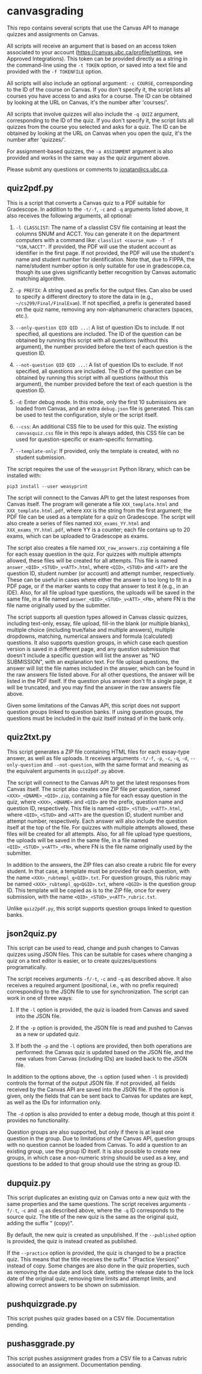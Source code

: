 # canvasgrading

This repo contains several scripts that use the Canvas API to manage
quizzes and assignments on Canvas.

All scripts will receive an argument that is based on an access token
associated to your account (https://canvas.ubc.ca/profile/settings,
see Approved Integrations). This token can be provided directly as a
string in the command-line using the `-t TOKEN` option, or saved into
a text file and provided with the `-f TOKENFILE` option.

All scripts will also include an optional argument: `-c COURSE`,
corresponding to the ID of the course on Canvas. If you don't specify
it, the script lists all courses you have access to and asks for a
course. The ID can be obtained by looking at the URL on Canvas, it's
the number after 'courses/'.

All scripts that involve quizzes will also include the `-q QUIZ`
argument, corresponding to the ID of the quiz.  If you don't specify
it, the script lists all quizzes from the course you selected and asks
for a quiz. The ID can be obtained by looking at the URL on Canvas
when you open the quiz, it's the number after 'quizzes/'.

For assignment-based quizzes, the `-a ASSIGNMENT` argument is also
provided and works in the same way as the quiz argument above.

Please submit any questions or comments to jonatan@cs.ubc.ca.

## quiz2pdf.py

This is a script that converts a Canvas quiz to a PDF suitable for
Gradescope. In addition to the `-t/-f`, `-c` and `-q` arguments listed
above, it also receives the following arguments, all optional:

1. `-l CLASSLIST`: The name of a classlist CSV file containing at
least the columns SNUM and ACCT. You can generate it on the department
computers with a command like: `classlist <course_num> -T -f
"%SN,%ACCT"`. If provided, the PDF will use the student account as
identifier in the first page. If not provided, the PDF will use the
student's name and student number for identification. Note that, due
to FIPPA, the name/student number option is only suitable for use in
gradescope.ca, though its use gives significantly better recognition
by Canvas automatic matching algorithm.

2. `-p PREFIX`: A string used as prefix for the output
files. Can also be used to specify a different directory to store the
data in (e.g., `~/cs299/Final/FinalExam`). If not specified, a prefix
is generated based on the quiz name, removing any non-alphanumeric
characters (spaces, etc.).

3. `--only-question QID QID ...`: A list of question IDs to
include. If not specified, all questions are included. The ID of the
question can be obtained by running this script with all questions
(without this argument), the number provided before the text of each
question is the question ID.

4. `--not-question QID QID ...`: A list of question IDs to
exclude. If not specified, all questions are included. The ID of the
question can be obtained by running this script with all questions
(without this argument), the number provided before the text of each
question is the question ID.

5. `-d`: Enter debug mode. In this mode, only the first 10 submissions
are loaded from Canvas, and an extra `debug.json` file is
generated. This can be used to test the configuration, style or the
script itself.

6. `--css`: An additional CSS file to be used for this quiz. The
existing `canvasquiz.css` file in this repo is always added, this CSS
file can be used for question-specific or exam-specific formatting.

7. `--template-only`: If provided, only the template is created, with
no student submission.

The script requires the use of the `weasyprint` Python library, which
can be installed with:

    pip3 install --user weasyprint

The script will connect to the Canvas API to get the latest responses
from Canvas itself. The program will generate a file
`XXX_template.html` and `XXX_template.html.pdf`, where `XXX` is the
string from the first argument; the PDF file can be used as a template
for a quiz on Gradescope. The script will also create a series of
files named `XXX_exams_YY.html` and `XXX_exams_YY.html.pdf`, where YY
is a counter; each file contains up to 20 exams, which can be uploaded
to Gradescope as exams.

The script also creates a file named `XXX_raw_answers.zip` containing
a file for each essay question in the quiz. For quizzes with multiple
attempts allowed, these files will be created for all attempts. This
file is named `answer_<QID>_<STUD>_v<ATT>.html`, where `<QID>`,
`<STUD>` and `<ATT>` are the question ID, student number (or account)
and attempt number, respectively. These can be useful in cases where
either the answer is too long to fit in a PDF page, or if the marker
wants to copy that answer to test it (e.g., in an IDE). Also, for all
file upload type questions, the uploads will be saved in the same
file, in a file named `answer_<QID>_<STUD>_v<ATT>_<FN>`, where FN is
the file name originally used by the submitter.

The script supports all question types allowed in Canvas classic
quizzes, including text-only, essay, file upload, fill-in the blank
(or multiple blanks), multiple choice (including true/false and
multiple answers), multiple dropdowns, matching, numerical answers and
formula (calculated) questions. It also supports question groups, in
which case each question version is saved in a different page, and any
question submission that doesn't include a specific question will list
the answer as "NO SUBMISSION", with an explanation text. For file
upload questions, the answer will list the file names included in the
answer, which can be found in the raw answers file listed above. For
all other questions, the answer will be listed in the PDF itself. If
the question plus answer don't fit a single page, it will be
truncated, and you may find the answer in the raw answers file above.

Given some limitations of the Canvas API, this script does not support
question groups linked to question banks. If using question groups,
the questions must be included in the quiz itself instead of in the
bank only.

## quiz2txt.py

This script generates a ZIP file containing HTML files for each
essay-type answer, as well as file uploads. It receives arguments
`-t/-f`, `-p`, `-c`, `-q`, `-d`, `--only-question` and
`--not-question`, with the same format and meaning as the equivalent
arguments in `quiz2pdf.py` above.

The script will connect to the Canvas API to get the latest responses
from Canvas itself.  The script also creates one ZIP file per
question, named `<XXX>_<QNAME>_<QID>.zip`, containing a file for each
essay question in the quiz, where `<XXX>`, `<QNAME>` and `<QID>` are
the prefix, question name and question ID, respectively. This file is
named `<QID>_<STUD>_v<ATT>.html`, where `<QID>`, `<STUD>` and `<ATT>`
are the question ID, student number and attempt number,
respectively. Each answer will also include the question itself at the
top of the file. For quizzes with multiple attempts allowed, these
files will be created for all attempts. Also, for all file upload type
questions, the uploads will be saved in the same file, in a file named
`<QID>_<STUD>_v<ATT>_<FN>`, where FN is the file name originally used
by the submitter.

In addition to the answers, the ZIP files can also create a rubric
file for every student. In that case, a template must be provided for
each question, with the name `<XXX>_rubtempl_q<QID>.txt`. For question
groups, this rubric may be named `<XXX>_rubtempl_qg<QGID>.txt`, where
`<QGID>` is the question group ID. This template will be copied as is
to the ZIP file, once for every submission, with the name
`<QID>_<STUD>_v<ATT>_rubric.txt`.

Unlike `quiz2pdf.py`, this script supports question groups linked to
question banks.

## json2quiz.py

This script can be used to read, change and push changes to Canvas
quizzes using JSON files. This can be suitable for cases where
changing a quiz on a text editor is easier, or to create
quizzes/questions programatically.

The script receives arguments `-f/-t`, `-c` and `-q` as described
above. It also receives a required argument (positional, i.e., with no
prefix required) corresponding to the JSON file to use for
synchronization. The script can work in one of three ways:

1. If the `-l` option is provided, the quiz is loaded from Canvas and
saved into the JSON file.

2. If the `-p` option is provided, the JSON file is read and pushed to
Canvas as a new or updated quiz.

3. If both the `-p` and the `-l` options are provided, then both
operations are performed: the Canvas quiz is updated based on the JSON
file, and the new values from Canvas (including IDs) are loaded back
to the JSON file.

In addition to the options above, the `-s` option (used when `-l` is
provided) controls the format of the output JSON file. If not
provided, all fields received by the Canvas API are saved into the
JSON file. If the option is given, only the fields that can be sent
back to Canvas for updates are kept, as well as the IDs for
information only.

The `-d` option is also provided to enter a debug mode, though at this
point it provides no functionality.

Question groups are also supported, but only if there is at least one
question in the group. Due to limitations of the Canvas API, question
groups with no question cannot be loaded from Canvas. To add a
question to an existing group, use the group ID itself. It is also
possible to create new groups, in which case a non-numeric string
should be used as a key, and questions to be added to that group
should use the string as group ID.

## dupquiz.py

This script duplicates an existing quiz on Canvas onto a new quiz with
the same properties and the same questions. The script receives
arguments `-f/-t`, `-c` and `-q` as described above, where the `-q` ID
corresponds to the source quiz. The title of the new quiz is the same
as the original quiz, adding the suffix " (copy)".

By default, the new quiz is created as unpublished. If the
`--published` option is provided, the quiz is instead created as
published.

If the `--practice` option is provided, the quiz is changed to be a
practice quiz. This means that the title receives the suffix "
(Practice Version)" instead of copy. Some changes are also done in the
quiz properties, such as removing the due date and lock date, setting
the release date to the lock date of the original quiz, removing time
limits and attempt limits, and allowing correct answers to be shown on
submission.

## pushquizgrade.py

This script pushes quiz grades based on a CSV file. Documentation
pending.

## pushasggrade.py

This script pushes assignment grades from a CSV file to a Canvas
rubric associated to an assignment. Documentation pending.